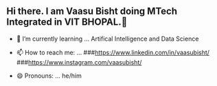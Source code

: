 ## Hi there. I am Vaasu Bisht doing MTech Integrated in VIT BHOPAL.👋



- 🌱 I’m currently learning ... Artifical Intelligence and Data Science
- 📫 How to reach me: ...
###https://www.linkedin.com/in/vaasubisht/
###https://www.instagram.com/vaasubisht/

- 😄 Pronouns: ... he/him


